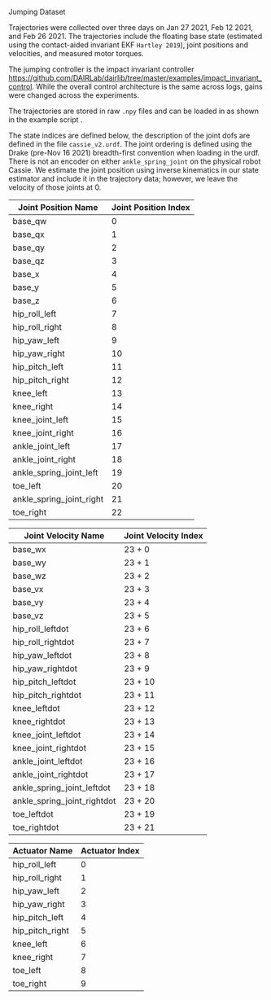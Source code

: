 Jumping Dataset

Trajectories were collected over three days on Jan 27 2021, Feb 12 2021, and Feb 26 2021.
The trajectories include the floating base state (estimated using the contact-aided invariant EKF `Hartley 2019`), joint positions and velocities, and measured motor torques. 

The jumping controller is the impact invariant controller https://github.com/DAIRLab/dairlib/tree/master/examples/impact_invariant_control.
While the overall control architecture is the same across logs, gains were changed across the experiments.

The trajectories are stored in raw `.npy` files and can be loaded in as shown in the example script .

The state indices are defined below, the description of the joint dofs are defined in the file `cassie_v2.urdf`.
The joint ordering is defined using the Drake (pre-Nov 16 2021) breadth-first convention when loading in the urdf.
There is not an encoder on either `ankle_spring_joint` on the physical robot Cassie. We estimate the joint position using inverse kinematics in our state estimator and include it in the trajectory data; however, we leave the velocity of those joints at 0.

|Joint Position Name| Joint Position Index|
|---|---|
|base_qw | 0|
|base_qx | 1|
|base_qy | 2|
|base_qz | 3|
|base_x | 4|
|base_y | 5|
|base_z | 6|
|hip_roll_left | 7|
|hip_roll_right | 8|
|hip_yaw_left | 9|
|hip_yaw_right | 10|
|hip_pitch_left | 11|
|hip_pitch_right | 12|
|knee_left | 13|
|knee_right | 14|
|knee_joint_left | 15|
|knee_joint_right | 16|
|ankle_joint_left | 17|
|ankle_joint_right | 18|
|ankle_spring_joint_left | 19|
|toe_left | 20|
|ankle_spring_joint_right | 21|
|toe_right | 22|

|Joint Velocity Name| Joint Velocity Index|
|---|---|
|base_wx| 23 + 0|
|base_wy| 23 + 1|
|base_wz| 23 + 2|
|base_vx| 23 + 3|
|base_vy| 23 + 4|
|base_vz| 23 + 5|
|hip_roll_leftdot| 23 + 6|
|hip_roll_rightdot| 23 + 7|
|hip_yaw_leftdot| 23 + 8|
|hip_yaw_rightdot| 23 + 9|
|hip_pitch_leftdot| 23 + 10|
|hip_pitch_rightdot| 23 + 11|
|knee_leftdot| 23 + 12|
|knee_rightdot| 23 + 13|
|knee_joint_leftdot| 23 + 14|
|knee_joint_rightdot| 23 + 15|
|ankle_joint_leftdot| 23 + 16|
|ankle_joint_rightdot| 23 + 17|
|ankle_spring_joint_leftdot| 23 + 18|
|ankle_spring_joint_rightdot| 23 + 20|
|toe_leftdot| 23 + 19|
|toe_rightdot| 23 + 21|

| Actuator Name | Actuator Index |
|---|---|
|hip_roll_left|0|
|hip_roll_right|1|
|hip_yaw_left|2|
|hip_yaw_right|3|
|hip_pitch_left|4|
|hip_pitch_right|5|
|knee_left|6|
|knee_right|7|
|toe_left|8|
|toe_right|9|
 